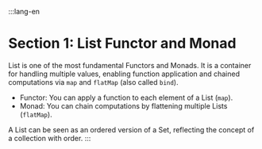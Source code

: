 :::lang-en

# Section 1: List Functor and Monad

List is one of the most fundamental Functors and Monads. It is a container for handling multiple values, enabling function application and chained computations via `map` and `flatMap` (also called `bind`).

- Functor: You can apply a function to each element of a List (`map`).
- Monad: You can chain computations by flattening multiple Lists (`flatMap`).

A List can be seen as an ordered version of a Set, reflecting the concept of a collection with order.
:::